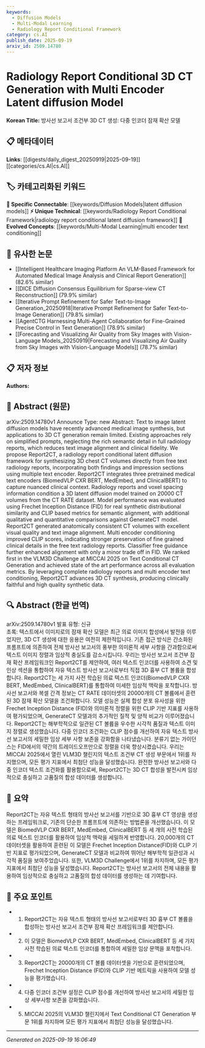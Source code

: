 ```yaml
---
keywords:
  - Diffusion Models
  - Multi-Modal Learning
  - Radiology Report Conditional Framework
category: cs.AI
publish_date: 2025-09-19
arxiv_id: 2509.14780
---
```


<!-- KEYWORD_LINKING_METADATA:
{
  "processed_timestamp": "2025-09-22 21:27:54.476264",
  "vocabulary_version": "1.0",
  "selected_keywords": [
    "Diffusion Models",
    "Multi-Modal Learning",
    "Radiology Report Conditional Framework"
  ],
  "rejected_keywords": [
    "Frechet Inception Distance"
  ],
  "similarity_scores": {
    "Diffusion Models": 0.8,
    "Multi-Modal Learning": 0.82,
    "Radiology Report Conditional Framework": 0.78
  },
  "extraction_method": "AI_prompt_based",
  "budget_applied": true
}
-->


# Radiology Report Conditional 3D CT Generation with Multi Encoder Latent diffusion Model

**Korean Title:** 방사선 보고서 조건부 3D CT 생성: 다중 인코더 잠재 확산 모델

## 📋 메타데이터

**Links**: [[digests/daily_digest_20250919|2025-09-19]]   [[categories/cs.AI|cs.AI]]

## 🏷️ 카테고리화된 키워드
**🔗 Specific Connectable**: [[keywords/Diffusion Models|latent diffusion models]]
**⚡ Unique Technical**: [[keywords/Radiology Report Conditional Framework|radiology report conditional latent diffusion framework]]
**🚀 Evolved Concepts**: [[keywords/Multi-Modal Learning|multi encoder text conditioning]]

## 🔗 유사한 논문
- [[Intelligent Healthcare Imaging Platform An VLM-Based Framework for Automated Medical Image Analysis and Clinical Report Generation]] (82.6% similar)
- [[DICE Diffusion Consensus Equilibrium for Sparse-view CT Reconstruction]] (79.9% similar)
- [[Iterative Prompt Refinement for Safer Text-to-Image Generation_20250918|Iterative Prompt Refinement for Safer Text-to-Image Generation]] (79.8% similar)
- [[AgentCTG Harnessing Multi-Agent Collaboration for Fine-Grained Precise Control in Text Generation]] (78.9% similar)
- [[Forecasting and Visualizing Air Quality from Sky Images with Vision-Language Models_20250919|Forecasting and Visualizing Air Quality from Sky Images with Vision-Language Models]] (78.7% similar)

## 📋 저자 정보

**Authors:** 

## 📄 Abstract (원문)

arXiv:2509.14780v1 Announce Type: new 
Abstract: Text to image latent diffusion models have recently advanced medical image synthesis, but applications to 3D CT generation remain limited. Existing approaches rely on simplified prompts, neglecting the rich semantic detail in full radiology reports, which reduces text image alignment and clinical fidelity. We propose Report2CT, a radiology report conditional latent diffusion framework for synthesizing 3D chest CT volumes directly from free text radiology reports, incorporating both findings and impression sections using multiple text encoder. Report2CT integrates three pretrained medical text encoders (BiomedVLP CXR BERT, MedEmbed, and ClinicalBERT) to capture nuanced clinical context. Radiology reports and voxel spacing information condition a 3D latent diffusion model trained on 20000 CT volumes from the CT RATE dataset. Model performance was evaluated using Frechet Inception Distance (FID) for real synthetic distributional similarity and CLIP based metrics for semantic alignment, with additional qualitative and quantitative comparisons against GenerateCT model. Report2CT generated anatomically consistent CT volumes with excellent visual quality and text image alignment. Multi encoder conditioning improved CLIP scores, indicating stronger preservation of fine grained clinical details in the free text radiology reports. Classifier free guidance further enhanced alignment with only a minor trade off in FID. We ranked first in the VLM3D Challenge at MICCAI 2025 on Text Conditional CT Generation and achieved state of the art performance across all evaluation metrics. By leveraging complete radiology reports and multi encoder text conditioning, Report2CT advances 3D CT synthesis, producing clinically faithful and high quality synthetic data.

## 🔍 Abstract (한글 번역)

arXiv:2509.14780v1 발표 유형: 신규  
초록: 텍스트에서 이미지로의 잠재 확산 모델은 최근 의료 이미지 합성에서 발전을 이루었지만, 3D CT 생성에 대한 응용은 여전히 제한적입니다. 기존 접근 방식은 간소화된 프롬프트에 의존하여 전체 방사선 보고서의 풍부한 의미론적 세부 사항을 간과함으로써 텍스트 이미지 정렬과 임상적 충실도를 감소시킵니다. 우리는 방사선 보고서 조건부 잠재 확산 프레임워크인 Report2CT를 제안하여, 여러 텍스트 인코더를 사용하여 소견 및 인상 섹션을 통합하여 자유 텍스트 방사선 보고서로부터 직접 3D 흉부 CT 볼륨을 합성합니다. Report2CT는 세 가지 사전 학습된 의료 텍스트 인코더(BiomedVLP CXR BERT, MedEmbed, ClinicalBERT)를 통합하여 미세한 임상적 맥락을 포착합니다. 방사선 보고서와 복셀 간격 정보는 CT RATE 데이터셋의 20000개의 CT 볼륨에서 훈련된 3D 잠재 확산 모델을 조건화합니다. 모델 성능은 실제 합성 분포 유사성을 위한 Frechet Inception Distance (FID)와 의미론적 정렬을 위한 CLIP 기반 지표를 사용하여 평가되었으며, GenerateCT 모델과의 추가적인 질적 및 양적 비교가 이루어졌습니다. Report2CT는 해부학적으로 일관된 CT 볼륨을 우수한 시각적 품질과 텍스트 이미지 정렬로 생성했습니다. 다중 인코더 조건화는 CLIP 점수를 개선하여 자유 텍스트 방사선 보고서의 세밀한 임상 세부 사항 보존을 강화함을 나타냈습니다. 분류기 없는 가이던스는 FID에서의 약간의 트레이드오프만으로 정렬을 더욱 향상시켰습니다. 우리는 MICCAI 2025에서 열린 VLM3D 챌린지의 텍스트 조건부 CT 생성 부문에서 1위를 차지했으며, 모든 평가 지표에서 최첨단 성능을 달성했습니다. 완전한 방사선 보고서와 다중 인코더 텍스트 조건화를 활용함으로써, Report2CT는 3D CT 합성을 발전시켜 임상적으로 충실하고 고품질의 합성 데이터를 생성합니다.

## 📝 요약

Report2CT는 자유 텍스트 형태의 방사선 보고서를 기반으로 3D 흉부 CT 영상을 생성하는 프레임워크로, 기존의 단순한 프롬프트에 의존하는 방법론을 개선했습니다. 이 모델은 BiomedVLP CXR BERT, MedEmbed, ClinicalBERT 등 세 개의 사전 학습된 의료 텍스트 인코더를 활용하여 임상적 맥락을 세밀하게 반영합니다. 20,000개의 CT 데이터셋을 활용하여 훈련된 이 모델은 Frechet Inception Distance(FID)와 CLIP 기반 지표로 평가되었으며, GenerateCT 모델과 비교하여 뛰어난 해부학적 일관성과 시각적 품질을 보여주었습니다. 또한, VLM3D Challenge에서 1위를 차지하며, 모든 평가 지표에서 최첨단 성능을 달성했습니다. Report2CT는 방사선 보고서의 전체 내용을 활용하여 임상적으로 충실하고 고품질의 합성 데이터를 생성하는 데 기여합니다.

## 🎯 주요 포인트

- 1. Report2CT는 자유 텍스트 형태의 방사선 보고서로부터 3D 흉부 CT 볼륨을 합성하는 방사선 보고서 조건부 잠재 확산 프레임워크를 제안합니다.

- 2. 이 모델은 BiomedVLP CXR BERT, MedEmbed, ClinicalBERT 등 세 가지 사전 학습된 의료 텍스트 인코더를 통합하여 세밀한 임상 문맥을 포착합니다.

- 3. Report2CT는 20000개의 CT 볼륨 데이터셋을 기반으로 훈련되었으며, Frechet Inception Distance (FID)와 CLIP 기반 메트릭을 사용하여 모델 성능을 평가했습니다.

- 4. 다중 인코더 조건부 설정은 CLIP 점수를 개선하여 방사선 보고서의 세밀한 임상 세부사항 보존을 강화했습니다.

- 5. MICCAI 2025의 VLM3D 챌린지에서 Text Conditional CT Generation 부문 1위를 차지하며 모든 평가 지표에서 최첨단 성능을 달성했습니다.

---

*Generated on 2025-09-19 16:06:49*